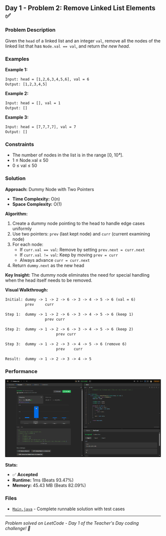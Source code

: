 ## Day 1 - Problem 2: Remove Linked List Elements ✅

### Problem Description
Given the `head` of a linked list and an integer `val`, remove all the nodes of the linked list that has `Node.val == val`, and return *the new head*.

### Examples

**Example 1:**
```
Input: head = [1,2,6,3,4,5,6], val = 6
Output: [1,2,3,4,5]
```

**Example 2:**
```
Input: head = [], val = 1
Output: []
```

**Example 3:**
```
Input: head = [7,7,7,7], val = 7
Output: []
```

### Constraints
- The number of nodes in the list is in the range [0, 10⁴].
- 1 ≤ Node.val ≤ 50
- 0 ≤ val ≤ 50

### Solution

**Approach:** Dummy Node with Two Pointers
- **Time Complexity:** O(n)
- **Space Complexity:** O(1)

**Algorithm:**
1. Create a dummy node pointing to the head to handle edge cases uniformly
2. Use two pointers: `prev` (last kept node) and `curr` (current examining node)
3. For each node:
    - If `curr.val == val`: Remove by setting `prev.next = curr.next`
    - If `curr.val != val`: Keep by moving `prev = curr`
    - Always advance `curr = curr.next`
4. Return `dummy.next` as the new head

**Key Insight:** The dummy node eliminates the need for special handling when the head itself needs to be removed.

**Visual Walkthrough:**
```
Initial: dummy -> 1 -> 2 -> 6 -> 3 -> 4 -> 5 -> 6 (val = 6)
         prev     curr

Step 1:  dummy -> 1 -> 2 -> 6 -> 3 -> 4 -> 5 -> 6 (keep 1)
                  prev curr

Step 2:  dummy -> 1 -> 2 -> 6 -> 3 -> 4 -> 5 -> 6 (keep 2)
                       prev curr

Step 3:  dummy -> 1 -> 2 -> 3 -> 4 -> 5 -> 6 (remove 6)
                       prev    curr

Result:  dummy -> 1 -> 2 -> 3 -> 4 -> 5
```

### Performance
![LeetCode Submission Result](https://github.com/syntherat/teachers-day-vitb/blob/main/Day1/Problem%202/img.png)

**Stats:**
- ✅ **Accepted**
- **Runtime:** 1ms (Beats 93.47%)
- **Memory:** 45.43 MB (Beats 82.09%)

### Files
- [`Main.java`](Main.java) - Complete runnable solution with test cases

---
*Problem solved on LeetCode - Day 1 of the Teacher's Day coding challenge! 🚀*